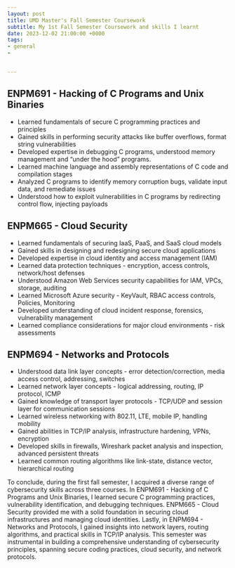 ```yaml
---
layout: post
title: UMD Master's Fall Semester Coursework
subtitle: My 1st Fall Semester Coursework and skills I learnt
date: 2023-12-02 21:00:00 +0000
tags:
- general
- 


---
```



## ENPM691 - Hacking of C Programs and Unix Binaries

* Learned fundamentals of secure C programming practices and principles
* Gained skills in performing security attacks like buffer overflows, format string vulnerabilities
* Developed expertise in debugging C programs, understood memory management and “under the hood” programs.
* Learned machine language and assembly representations of C code and compilation stages
* Analyzed C programs to identify memory corruption bugs, validate input data, and remediate issues
* Understood how to exploit vulnerabilities in C programs by redirecting control flow, injecting payloads

## ENPM665 - Cloud Security

* Learned fundamentals of securing IaaS, PaaS, and SaaS cloud models
* Gained skills in designing and redesigning secure cloud applications
* Developed expertise in cloud identity and access management (IAM)
* Learned data protection techniques - encryption, access controls, network/host defenses
* Understood Amazon Web Services security capabilities for IAM, VPCs, storage, auditing
* Learned Microsoft Azure security - KeyVault, RBAC access controls, Policies, Monitoring
* Developed understanding of cloud incident response, forensics, vulnerability management
* Learned compliance considerations for major cloud environments - risk assessments

## ENPM694 - Networks and Protocols

* Understood data link layer concepts - error detection/correction, media access control, addressing, switches
* Learned network layer concepts - logical addressing, routing, IP protocol, ICMP
* Gained knowledge of transport layer protocols - TCP/UDP and session layer for communication sessions
* Learned wireless networking with 802.11, LTE, mobile IP, handling mobility
* Gained abilities in TCP/IP analysis, infrastructure hardening, VPNs, encryption
* Developed skills in firewalls, Wireshark packet analysis and inspection, advanced persistent threats
* Learned common routing algorithms like link-state, distance vector, hierarchical routing

To conclude, during the first fall semester, I acquired a diverse range of cybersecurity skills across three courses. In ENPM691 - Hacking of C Programs and Unix Binaries, I learned secure C programming practices, vulnerability identification, and debugging techniques. ENPM665 - Cloud Security provided me with a solid foundation in securing cloud infrastructures and managing cloud identities. Lastly, in ENPM694 - Networks and Protocols, I gained insights into network layers, routing algorithms, and practical skills in TCP/IP analysis. This semester was instrumental in building a comprehensive understanding of cybersecurity principles, spanning secure coding practices, cloud security, and network protocols.